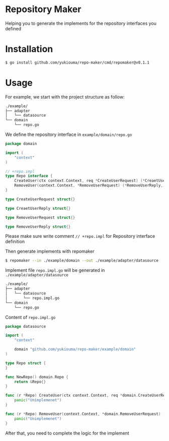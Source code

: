 # Repository Maker

Helping you to generate the implements for the repository interfaces you defined

# Installation
```bash
$ go install github.com/yukiouma/repo-maker/cmd/repomaker@v0.1.1
```

# Usage
For example, we start with the project structure as follow:
```bash
./example/
├── adapter
│   └── datasource
└── domain
    └── repo.go
```
We define the repository interface in `example/domain/repo.go`
```go
package domain

import (
	"context"
)

// +repo.impl
type Repo interface {
	CreateUser(ctx context.Context, req *CreateUserRequest) (*CreaetUserReply, error)
	RemoveUser(context.Context, *RemoveUserRequest) (*RemoveUserReply, error)
}

type CreateUserRequest struct{}

type CreaetUserReply struct{}

type RemoveUserRequest struct{}

type RemoveUserReply struct{}

```
Please make sure write comment `// +repo.impl` for Repository interface definition

Then generate implements with repomaker
```bash
$ repomaker --in ./example/domain --out ./example/adapter/datasource
```
Implement file `repo.impl.go` will be generated in `./example/adapter/datasource`
```bash
./example/
├── adapter
│   └── datasource
│       └── repo.impl.go
└── domain
    └── repo.go
```

Content of `repo.impl.go`
```go
package datasource

import (
	"context"

	domain "github.com/yukiouma/repo-maker/example/domain"
)

type Repo struct {
}

func NewRepo() domain.Repo {
	return &Repo{}
}

func (r *Repo) CreateUser(ctx context.Context, req *domain.CreateUserRequest) (*domain.CreaetUserReply, error) {
	panic("Unimplemenet")
}

func (r *Repo) RemoveUser(context.Context, *domain.RemoveUserRequest) (*domain.RemoveUserReply, error) {
	panic("Unimplemenet")
}

```

After that, you need to complete the logic for the implement
